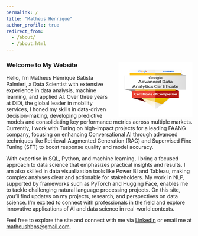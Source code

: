 ```yaml
---
permalink: /
title: "Matheus Henrique"
author_profile: true
redirect_from: 
  - /about/
  - /about.html
---
```


### Welcome to My Website <img src="images/google_mat.png" alt="Google Mat" width="200" height="150" style="float: right; margin-left: 20px;">

Hello, I’m Matheus Henrique Batista Palmieri, a Data Scientist with extensive experience in data analysis, machine learning, and applied AI. Over three years at DiDi, the global leader in mobility services, I honed my skills in data-driven decision-making, developing predictive models and consolidating key performance metrics across multiple markets. Currently, I work with Turing on high-impact projects for a leading FAANG company, focusing on enhancing Conversational AI through advanced techniques like Retrieval-Augmented Generation (RAG) and Supervised Fine Tuning (SFT) to boost response quality and model accuracy.

With expertise in SQL, Python, and machine learning, I bring a focused approach to data science that emphasizes practical insights and results. I am also skilled in data visualization tools like Power BI and Tableau, making complex analyses clear and actionable for stakeholders. My work in NLP, supported by frameworks such as PyTorch and Hugging Face, enables me to tackle challenging natural language processing projects. On this site, you’ll find updates on my projects, research, and perspectives on data science. I’m excited to connect with professionals in the field and explore innovative applications of AI and data science in real-world contexts.

Feel free to explore the site and connect with me via [LinkedIn](https://www.linkedin.com/in/matheushbps/) or email me at [matheushbps@gmail.com](mailto:matheushbps@gmail.com).



